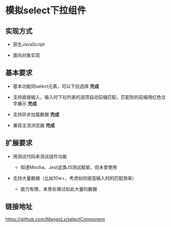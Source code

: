 # 模拟select下拉组件

## 实现方式

- 原生JavaScript

- 面向对象实现

## 基本要求

- 基本功能同select元素，可以下拉选择  **完成**

- 支持直接输入，输入时下拉列表的选项自动前缀匹配，匹配到的前缀用红色文字展示 **完成**

- 支持异步加载数据 **完成**

- 兼容主流浏览器 **完成**

## 扩展要求

- 用测试代码来测试组件功能

  -  知道Mocha、Jest这类JS测试框架，但未曾使用
- 支持大量数据（比如10w+，考虑如何提高输入时的匹配效率）
  - 能力有限，未曾处理过如此大量的数据

## 链接地址
<https://github.com/MangoLx/selectComponent>

